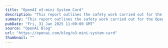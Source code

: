```yaml
---
title: "OpenAI o3-mini System Card"
description: "This report outlines the safety work carried out for the OpenAI o3-mini model, including safety evaluations, external red teaming, and Preparedness Framework evaluations."
summary: "This report outlines the safety work carried out for the OpenAI o3-mini model, including safety evaluations, external red teaming, and Preparedness Framework evaluations."
pubDate: "Fri, 31 Jan 2025 11:00:00 GMT"
source: "OpenAI Blog"
url: "https://openai.com/blog/o3-mini-system-card"
thumbnail: ""
---
```


